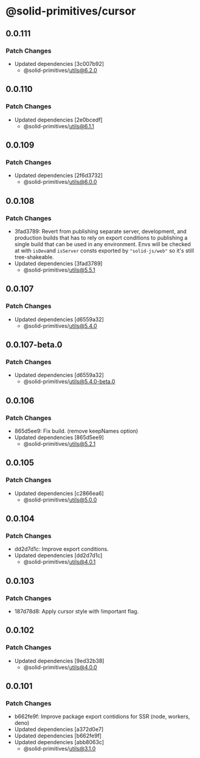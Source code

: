 # @solid-primitives/cursor

## 0.0.111

### Patch Changes

- Updated dependencies [3c007b92]
  - @solid-primitives/utils@6.2.0

## 0.0.110

### Patch Changes

- Updated dependencies [2e0bcedf]
  - @solid-primitives/utils@6.1.1

## 0.0.109

### Patch Changes

- Updated dependencies [2f6d3732]
  - @solid-primitives/utils@6.0.0

## 0.0.108

### Patch Changes

- 3fad3789: Revert from publishing separate server, development, and production builds that has to rely on export conditions
  to publishing a single build that can be used in any environment.
  Envs will be checked at with `isDev`and `isServer` consts exported by `"solid-js/web"` so it's still tree-shakeable.
- Updated dependencies [3fad3789]
  - @solid-primitives/utils@5.5.1

## 0.0.107

### Patch Changes

- Updated dependencies [d6559a32]
  - @solid-primitives/utils@5.4.0

## 0.0.107-beta.0

### Patch Changes

- Updated dependencies [d6559a32]
  - @solid-primitives/utils@5.4.0-beta.0

## 0.0.106

### Patch Changes

- 865d5ee9: Fix build. (remove keepNames option)
- Updated dependencies [865d5ee9]
  - @solid-primitives/utils@5.2.1

## 0.0.105

### Patch Changes

- Updated dependencies [c2866ea6]
  - @solid-primitives/utils@5.0.0

## 0.0.104

### Patch Changes

- dd2d7d1c: Improve export conditions.
- Updated dependencies [dd2d7d1c]
  - @solid-primitives/utils@4.0.1

## 0.0.103

### Patch Changes

- 187d78d8: Apply cursor style with !important flag.

## 0.0.102

### Patch Changes

- Updated dependencies [9ed32b38]
  - @solid-primitives/utils@4.0.0

## 0.0.101

### Patch Changes

- b662fe9f: Improve package export contidions for SSR (node, workers, deno)
- Updated dependencies [a372d0e7]
- Updated dependencies [b662fe9f]
- Updated dependencies [abb8063c]
  - @solid-primitives/utils@3.1.0
